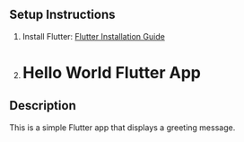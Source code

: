 ## Setup Instructions
1. Install Flutter: [Flutter Installation Guide](https://flutter.dev/docs/get-started/install)
2. # Hello World Flutter App

## Description
This is a simple Flutter app that displays a greeting message.

